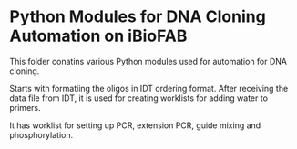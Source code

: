 # Python Modules for DNA Cloning Automation on iBioFAB

This folder conatins various Python modules used for automation for DNA cloning. 

Starts with formatiing the oligos in IDT ordering format. After receiving the data file from IDT, it is used for creating worklists for adding water to primers. 

It has worklist for setting up PCR, extension PCR, guide mixing and phosphorylation. 
